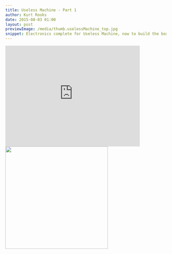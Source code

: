 ```yaml
---
title: Useless Machine - Part 1
author: Kurt Rooks
date: 2015-08-03 01:00 
layout: post
previewImage: /media/thumb.uselessMachine_top.jpg
snippet: Electronics complete for Useless Machine, now to build the box
---
```


<div class="youtubevideowrap">
<div class="video-container">
<iframe width="420" height="315" src="https://www.youtube.com/embed/A7K5fUR73u0" frameborder="0" allowfullscreen></iframe>
</div>
</div>

<div class="entryHalf"><a href="/media/uselessMachine_top.jpg"><img class="left" src="/media/thumb.uselessMachine_top.jpg" height="320"></a></div>
